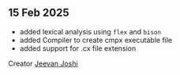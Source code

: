 
## 15 Feb 2025

- added lexical analysis using `flex` and `bison` 
- added Compiler to create cmpx executable file
- added support for .cx file extension

Creator [Jeevan Joshi](https://github.com/jeevanjoshi4434)
